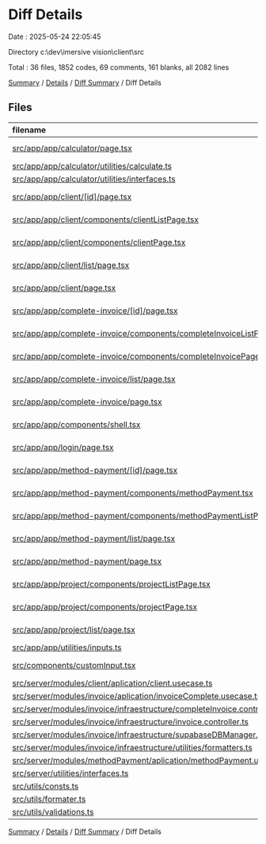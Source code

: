 # Diff Details

Date : 2025-05-24 22:05:45

Directory c:\\dev\\imersive vision\\client\\src

Total : 36 files,  1852 codes, 69 comments, 161 blanks, all 2082 lines

[Summary](results.md) / [Details](details.md) / [Diff Summary](diff.md) / Diff Details

## Files
| filename | language | code | comment | blank | total |
| :--- | :--- | ---: | ---: | ---: | ---: |
| [src/app/app/calculator/page.tsx](/src/app/app/calculator/page.tsx) | TypeScript JSX | 263 | 0 | 8 | 271 |
| [src/app/app/calculator/utilities/calculate.ts](/src/app/app/calculator/utilities/calculate.ts) | TypeScript | 22 | 0 | 4 | 26 |
| [src/app/app/calculator/utilities/interfaces.ts](/src/app/app/calculator/utilities/interfaces.ts) | TypeScript | 15 | 0 | 2 | 17 |
| [src/app/app/client/\[id\]/page.tsx](/src/app/app/client/%5Bid%5D/page.tsx) | TypeScript JSX | 14 | 0 | 3 | 17 |
| [src/app/app/client/components/clientListPage.tsx](/src/app/app/client/components/clientListPage.tsx) | TypeScript JSX | 94 | 1 | 8 | 103 |
| [src/app/app/client/components/clientPage.tsx](/src/app/app/client/components/clientPage.tsx) | TypeScript JSX | 239 | 1 | 21 | 261 |
| [src/app/app/client/list/page.tsx](/src/app/app/client/list/page.tsx) | TypeScript JSX | 13 | 0 | 3 | 16 |
| [src/app/app/client/page.tsx](/src/app/app/client/page.tsx) | TypeScript JSX | -5 | 0 | 0 | -5 |
| [src/app/app/complete-invoice/\[id\]/page.tsx](/src/app/app/complete-invoice/%5Bid%5D/page.tsx) | TypeScript JSX | 14 | 0 | 3 | 17 |
| [src/app/app/complete-invoice/components/completeInvoiceListPage.tsx](/src/app/app/complete-invoice/components/completeInvoiceListPage.tsx) | TypeScript JSX | 112 | 1 | 8 | 121 |
| [src/app/app/complete-invoice/components/completeInvoicePage.tsx](/src/app/app/complete-invoice/components/completeInvoicePage.tsx) | TypeScript JSX | 190 | 61 | 21 | 272 |
| [src/app/app/complete-invoice/list/page.tsx](/src/app/app/complete-invoice/list/page.tsx) | TypeScript JSX | 13 | 0 | 3 | 16 |
| [src/app/app/complete-invoice/page.tsx](/src/app/app/complete-invoice/page.tsx) | TypeScript JSX | -5 | 0 | 0 | -5 |
| [src/app/app/components/shell.tsx](/src/app/app/components/shell.tsx) | TypeScript JSX | 62 | 0 | 1 | 63 |
| [src/app/app/login/page.tsx](/src/app/app/login/page.tsx) | TypeScript JSX | 4 | 0 | 0 | 4 |
| [src/app/app/method-payment/\[id\]/page.tsx](/src/app/app/method-payment/%5Bid%5D/page.tsx) | TypeScript JSX | 14 | 0 | 3 | 17 |
| [src/app/app/method-payment/components/methodPayment.tsx](/src/app/app/method-payment/components/methodPayment.tsx) | TypeScript JSX | 264 | 1 | 21 | 286 |
| [src/app/app/method-payment/components/methodPaymentListPage.tsx](/src/app/app/method-payment/components/methodPaymentListPage.tsx) | TypeScript JSX | 99 | 1 | 9 | 109 |
| [src/app/app/method-payment/list/page.tsx](/src/app/app/method-payment/list/page.tsx) | TypeScript JSX | 13 | 0 | 3 | 16 |
| [src/app/app/method-payment/page.tsx](/src/app/app/method-payment/page.tsx) | TypeScript JSX | -5 | 0 | 0 | -5 |
| [src/app/app/project/components/projectListPage.tsx](/src/app/app/project/components/projectListPage.tsx) | TypeScript JSX | 90 | 1 | 8 | 99 |
| [src/app/app/project/components/projectPage.tsx](/src/app/app/project/components/projectPage.tsx) | TypeScript JSX | -1 | 0 | 0 | -1 |
| [src/app/app/project/list/page.tsx](/src/app/app/project/list/page.tsx) | TypeScript JSX | 13 | 0 | 3 | 16 |
| [src/app/app/utilities/inputs.ts](/src/app/app/utilities/inputs.ts) | TypeScript | 145 | 2 | 17 | 164 |
| [src/components/customInput.tsx](/src/components/customInput.tsx) | TypeScript JSX | 65 | 0 | 4 | 69 |
| [src/server/modules/client/aplication/client.usecase.ts](/src/server/modules/client/aplication/client.usecase.ts) | TypeScript | 35 | 0 | 2 | 37 |
| [src/server/modules/invoice/aplication/invoiceComplete.usecase.ts](/src/server/modules/invoice/aplication/invoiceComplete.usecase.ts) | TypeScript | 1 | 0 | 0 | 1 |
| [src/server/modules/invoice/infraestructure/completeInvoice.controller.ts](/src/server/modules/invoice/infraestructure/completeInvoice.controller.ts) | TypeScript | 2 | 0 | 0 | 2 |
| [src/server/modules/invoice/infraestructure/invoice.controller.ts](/src/server/modules/invoice/infraestructure/invoice.controller.ts) | TypeScript | 2 | 0 | 0 | 2 |
| [src/server/modules/invoice/infraestructure/supabaseDBManager.ts](/src/server/modules/invoice/infraestructure/supabaseDBManager.ts) | TypeScript | 3 | 0 | 0 | 3 |
| [src/server/modules/invoice/infraestructure/utilities/formatters.ts](/src/server/modules/invoice/infraestructure/utilities/formatters.ts) | TypeScript | 11 | 0 | 2 | 13 |
| [src/server/modules/methodPayment/aplication/methodPayment.usecase.ts](/src/server/modules/methodPayment/aplication/methodPayment.usecase.ts) | TypeScript | 39 | 0 | 2 | 41 |
| [src/server/utilities/interfaces.ts](/src/server/utilities/interfaces.ts) | TypeScript | 1 | 0 | 0 | 1 |
| [src/utils/consts.ts](/src/utils/consts.ts) | TypeScript | 10 | 0 | 1 | 11 |
| [src/utils/formater.ts](/src/utils/formater.ts) | TypeScript | 0 | 0 | -1 | -1 |
| [src/utils/validations.ts](/src/utils/validations.ts) | TypeScript | 6 | 0 | 2 | 8 |

[Summary](results.md) / [Details](details.md) / [Diff Summary](diff.md) / Diff Details